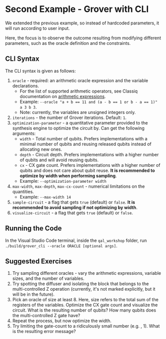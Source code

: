 # Second Example - Grover with CLI

We extended the previous example, so instead of hardcoded 
parameters, it will run according to user input.

Here, the focus is to observe the outcome resulting from modifying 
different parameters, such as the oracle definition and the 
constraints.

## CLI Syntax

The CLI syntax is given as follows:

1. `oracle` - required: an arithmetic oracle expression and the 
   variable declarations.
   - For the list of supported arithmetic operators, see Classiq 
     documentation on [arithmetic expressions](https://docs.classiq.io/latest/user-guide/function-library/builtin-functions/arithmetic/arithmetic-expression/).
   - Example: `--oracle "a + b == 11 and (a - b == 1 or b - a == 1)" a 3 b 3`.
   - Note: currently, the variables are unsigned integers only.
2. `iterations` - the number of Grover iterations. Default: `1`.
3. `optimization-parameter` - a quantitative parameter provided 
   to the synthesis engine to optimize the circuit by. Can get the 
   following arguments: 
   - `width` - Total number of qubits. Prefers implementations 
     with a minimal number of qubits and reusing released qubits 
     instead of allocating new ones.
   - `depth` - Circuit depth. Prefers implementations with a higher 
     number of qubits and will avoid reusing qubits.
   - `cx` - CX gate count. Prefers implementations with a higher 
     number of qubits and does not care about qubit reuse.
   **It is recommended to optimize by width when performing 
     sampling**.
   - Example: `--optimization-parameter width`
4. `max-width`, `max-depth`, `max-cx-count` - numerical 
   limitations on the quantities.
   - Example: `--max-width 14`
5. `sample-circuit` - a flag that gets `true` (default) or `false`.
    **It is recommended to avoid sampling if not optimizing by 
   width**.
6. `visualize-circuit` - a flag that gets `true` (default) or `false`.

## Running the Code

In the Visual Studio Code terminal, inside the `qal_workshop` 
folder, run `./build/grover_cli --oracle ORACLE [optional args]`.

## Suggested Exercises

1. Try sampling different oracles - vary the arithmetic 
   expressions, variable sizes, and the number of variables.
2. Try spotting the diffuser and isolating the block that belongs 
   to the multi-controlled Z operation (currently, it's not marked 
   explicitly, but it will be in the future).
3. Pick an oracle of size at least 8. Here, size refers to the 
   total sum of the registers of the variables. Optimize the CX 
   gate count and visualize the circuit. What is the resulting 
   number of qubits? How many qubits does the multi-controlled Z gate have?
4. Repeat the process, but now optimize the width.
5. Try limiting the gate-count to a ridiculously small number (e.g.
   , 1). What is the resulting error message?